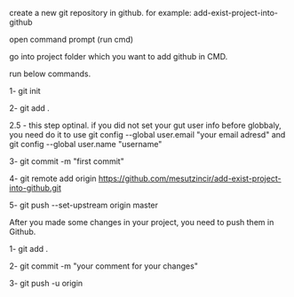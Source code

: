 
create a new git repository in github. for example: add-exist-project-into-github

open command prompt  (run cmd) 

go into project folder which you want to add github in CMD.

run below commands.

1- git init

2- git add . 

2.5 - this step optinal. if you did not set your gut user info before globbaly, you need do it to use  git config --global user.email "your email adresd" and   git config --global user.name "username"

3- git commit -m "first commit"


4-  git remote add origin https://github.com/mesutzincir/add-exist-project-into-github.git

5- git push --set-upstream origin master


After you made some changes in your project, you need to push them in Github. 

1- git add .

2- git commit -m "your comment for your changes"

3- git push -u origin
